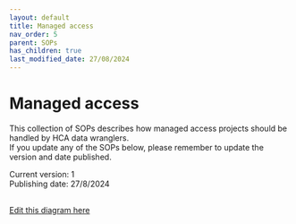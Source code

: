 ```yaml
---
layout: default
title: Managed access
nav_order: 5
parent: SOPs
has_children: true
last_modified_date: 27/08/2024
---
```

# Managed access

This collection of SOPs describes how managed access projects should be handled by HCA data wranglers.\
If you update any of the SOPs below, please remember to update the version and date published.

Current version: 1 \
Publishing date: 27/8/2024

<!-- draw.io diagram -->
<div class="mxgraph" style="max-width:100%;border:1px solid transparent;" data-mxgraph="{&quot;highlight&quot;:&quot;#0000ff&quot;,&quot;nav&quot;:true,&quot;resize&quot;:true,&quot;toolbar&quot;:&quot;zoom layers tags lightbox&quot;,&quot;edit&quot;:&quot;_blank&quot;,&quot;xml&quot;:&quot;&lt;mxfile host=\&quot;app.diagrams.net\&quot; agent=\&quot;Mozilla/5.0 (Macintosh; Intel Mac OS X 10.15; rv:129.0) Gecko/20100101 Firefox/129.0\&quot; version=\&quot;24.7.7\&quot;&gt;\n  &lt;diagram id=\&quot;JDNivFf4d52t-QeiXBCF\&quot; name=\&quot;Page-1\&quot;&gt;\n    &lt;mxGraphModel dx=\&quot;2739\&quot; dy=\&quot;1059\&quot; grid=\&quot;1\&quot; gridSize=\&quot;10\&quot; guides=\&quot;0\&quot; tooltips=\&quot;0\&quot; connect=\&quot;1\&quot; arrows=\&quot;0\&quot; fold=\&quot;1\&quot; page=\&quot;1\&quot; pageScale=\&quot;1\&quot; pageWidth=\&quot;827\&quot; pageHeight=\&quot;1169\&quot; math=\&quot;0\&quot; shadow=\&quot;0\&quot;&gt;\n      &lt;root&gt;\n        &lt;mxCell id=\&quot;0\&quot; /&gt;\n        &lt;mxCell id=\&quot;1\&quot; parent=\&quot;0\&quot; /&gt;\n        &lt;mxCell id=\&quot;V1f1eX4-HZ5UZb7yGBZi-18\&quot; value=\&quot;\&quot; style=\&quot;edgeStyle=orthogonalEdgeStyle;rounded=0;orthogonalLoop=1;jettySize=auto;html=1;strokeWidth=3;strokeColor=#4C0099;fontStyle=1;endArrow=diamond;endFill=1;entryX=0;entryY=0.5;entryDx=0;entryDy=0;fontSize=15;\&quot; parent=\&quot;1\&quot; edge=\&quot;1\&quot;&gt;\n          &lt;mxGeometry relative=\&quot;1\&quot; as=\&quot;geometry\&quot;&gt;\n            &lt;mxPoint x=\&quot;-425\&quot; y=\&quot;-935.8800000000001\&quot; as=\&quot;targetPoint\&quot; /&gt;\n          &lt;/mxGeometry&gt;\n        &lt;/mxCell&gt;\n        &lt;mxCell id=\&quot;KtzbT1Z9p0I1WKYjVCnQ-2\&quot; style=\&quot;edgeStyle=orthogonalEdgeStyle;rounded=0;orthogonalLoop=1;jettySize=auto;html=1;exitX=1;exitY=0.5;exitDx=0;exitDy=0;entryX=0;entryY=0.5;entryDx=0;entryDy=0;endArrow=diamond;endFill=1;strokeColor=#4C0099;strokeWidth=3;fontSize=15;\&quot; parent=\&quot;1\&quot; edge=\&quot;1\&quot;&gt;\n          &lt;mxGeometry relative=\&quot;1\&quot; as=\&quot;geometry\&quot;&gt;\n            &lt;mxPoint x=\&quot;-218\&quot; y=\&quot;-935.8800000000001\&quot; as=\&quot;targetPoint\&quot; /&gt;\n          &lt;/mxGeometry&gt;\n        &lt;/mxCell&gt;\n        &lt;mxCell id=\&quot;jxLBV34B_OVGGvyofZJV-17\&quot; style=\&quot;edgeStyle=orthogonalEdgeStyle;rounded=0;orthogonalLoop=1;jettySize=auto;html=1;exitX=0.75;exitY=1;exitDx=0;exitDy=0;entryX=0.75;entryY=0;entryDx=0;entryDy=0;endArrow=diamond;endFill=1;strokeColor=#0066CC;strokeWidth=3;fontSize=24;\&quot; parent=\&quot;1\&quot; edge=\&quot;1\&quot;&gt;\n          &lt;mxGeometry relative=\&quot;1\&quot; as=\&quot;geometry\&quot;&gt;\n            &lt;mxPoint x=\&quot;-380\&quot; y=\&quot;-204\&quot; as=\&quot;sourcePoint\&quot; /&gt;\n          &lt;/mxGeometry&gt;\n        &lt;/mxCell&gt;\n        &lt;mxCell id=\&quot;jy0U0Rid6a4JIJBK3Wjf-1\&quot; value=\&quot;\&quot; style=\&quot;rounded=1;whiteSpace=wrap;html=1;fillColor=#F8EBFF;strokeColor=#4C0099;arcSize=11;strokeWidth=6;fontStyle=1;direction=south;\&quot; parent=\&quot;1\&quot; vertex=\&quot;1\&quot;&gt;\n          &lt;mxGeometry x=\&quot;-226\&quot; y=\&quot;380\&quot; width=\&quot;219\&quot; height=\&quot;940.0000000000001\&quot; as=\&quot;geometry\&quot; /&gt;\n        &lt;/mxCell&gt;\n        &lt;mxCell id=\&quot;jy0U0Rid6a4JIJBK3Wjf-2\&quot; value=\&quot;\&quot; style=\&quot;group\&quot; parent=\&quot;1\&quot; connectable=\&quot;0\&quot; vertex=\&quot;1\&quot;&gt;\n          &lt;mxGeometry x=\&quot;-650\&quot; y=\&quot;310\&quot; width=\&quot;220\&quot; height=\&quot;1056\&quot; as=\&quot;geometry\&quot; /&gt;\n        &lt;/mxCell&gt;\n        &lt;mxCell id=\&quot;jy0U0Rid6a4JIJBK3Wjf-3\&quot; value=\&quot;\&quot; style=\&quot;rounded=1;whiteSpace=wrap;html=1;fillColor=#dae8fc;strokeColor=#6c8ebf;strokeWidth=6;fontStyle=1;direction=south;arcSize=9;\&quot; parent=\&quot;jy0U0Rid6a4JIJBK3Wjf-2\&quot; vertex=\&quot;1\&quot;&gt;\n          &lt;mxGeometry y=\&quot;30\&quot; width=\&quot;220\&quot; height=\&quot;1026\&quot; as=\&quot;geometry\&quot; /&gt;\n        &lt;/mxCell&gt;\n        &lt;mxCell id=\&quot;jy0U0Rid6a4JIJBK3Wjf-4\&quot; value=\&quot;&amp;lt;font color=&amp;quot;#004c99&amp;quot;&amp;gt;contributor&amp;lt;/font&amp;gt;\&quot; style=\&quot;text;html=1;strokeColor=#6c8ebf;fillColor=#FFFFFF;align=center;verticalAlign=middle;whiteSpace=wrap;rounded=1;fontStyle=1;fontSize=24;strokeWidth=6;spacingLeft=4;arcSize=32;\&quot; parent=\&quot;jy0U0Rid6a4JIJBK3Wjf-2\&quot; vertex=\&quot;1\&quot;&gt;\n          &lt;mxGeometry y=\&quot;30\&quot; width=\&quot;220\&quot; height=\&quot;40\&quot; as=\&quot;geometry\&quot; /&gt;\n        &lt;/mxCell&gt;\n        &lt;mxCell id=\&quot;jy0U0Rid6a4JIJBK3Wjf-5\&quot; style=\&quot;edgeStyle=orthogonalEdgeStyle;rounded=0;orthogonalLoop=1;jettySize=auto;html=1;exitX=0.5;exitY=1;exitDx=0;exitDy=0;entryX=0.5;entryY=0;entryDx=0;entryDy=0;strokeWidth=3;strokeColor=#0066CC;\&quot; parent=\&quot;jy0U0Rid6a4JIJBK3Wjf-2\&quot; source=\&quot;jy0U0Rid6a4JIJBK3Wjf-7\&quot; target=\&quot;jy0U0Rid6a4JIJBK3Wjf-9\&quot; edge=\&quot;1\&quot;&gt;\n          &lt;mxGeometry relative=\&quot;1\&quot; as=\&quot;geometry\&quot; /&gt;\n        &lt;/mxCell&gt;\n        &lt;mxCell id=\&quot;jy0U0Rid6a4JIJBK3Wjf-6\&quot; style=\&quot;rounded=0;orthogonalLoop=1;jettySize=auto;html=1;exitX=0.75;exitY=1;exitDx=0;exitDy=0;strokeWidth=3;strokeColor=#0066CC;entryX=0.724;entryY=1.026;entryDx=0;entryDy=0;entryPerimeter=0;\&quot; parent=\&quot;jy0U0Rid6a4JIJBK3Wjf-2\&quot; source=\&quot;jy0U0Rid6a4JIJBK3Wjf-7\&quot; target=\&quot;jy0U0Rid6a4JIJBK3Wjf-8\&quot; edge=\&quot;1\&quot;&gt;\n          &lt;mxGeometry relative=\&quot;1\&quot; as=\&quot;geometry\&quot; /&gt;\n        &lt;/mxCell&gt;\n        &lt;UserObject label=\&quot;&amp;lt;font color=&amp;quot;#004c99&amp;quot;&amp;gt;C2.&amp;lt;/font&amp;gt;&amp;amp;nbsp;fill out spreadsheet\&quot; link=\&quot;https://ebi-ait.github.io/hca-metadata-community/contributing/spreadsheet-guide.html\&quot; id=\&quot;jy0U0Rid6a4JIJBK3Wjf-7\&quot;&gt;\n          &lt;mxCell style=\&quot;rounded=1;whiteSpace=wrap;html=1;strokeColor=#004C99;fillColor=#ffffff;fontSize=14;strokeWidth=3;fontStyle=1\&quot; parent=\&quot;jy0U0Rid6a4JIJBK3Wjf-2\&quot; vertex=\&quot;1\&quot;&gt;\n            &lt;mxGeometry x=\&quot;50.00000000000023\&quot; y=\&quot;370\&quot; width=\&quot;120\&quot; height=\&quot;60\&quot; as=\&quot;geometry\&quot; /&gt;\n          &lt;/mxCell&gt;\n        &lt;/UserObject&gt;\n        &lt;UserObject label=\&quot;&amp;lt;div&amp;gt;&amp;lt;font color=&amp;quot;#004c99&amp;quot;&amp;gt;C3.&amp;lt;/font&amp;gt; notify&amp;amp;nbsp;&amp;lt;/div&amp;gt;&amp;lt;div&amp;gt;wrangler&amp;lt;/div&amp;gt;\&quot; link=\&quot;https://github.com/ebi-ait/hca-documentation/wiki/How-to-upload-data-to-an-upload-area-using-hca-util\&quot; id=\&quot;jy0U0Rid6a4JIJBK3Wjf-9\&quot;&gt;\n          &lt;mxCell style=\&quot;rounded=1;whiteSpace=wrap;html=1;strokeColor=#004C99;fillColor=#ffffff;fontSize=14;strokeWidth=3;fontStyle=1\&quot; parent=\&quot;jy0U0Rid6a4JIJBK3Wjf-2\&quot; vertex=\&quot;1\&quot;&gt;\n            &lt;mxGeometry x=\&quot;50\&quot; y=\&quot;460\&quot; width=\&quot;118\&quot; height=\&quot;50\&quot; as=\&quot;geometry\&quot; /&gt;\n          &lt;/mxCell&gt;\n        &lt;/UserObject&gt;\n        &lt;UserObject label=\&quot;&amp;lt;font color=&amp;quot;#004c99&amp;quot;&amp;gt;C4.&amp;lt;/font&amp;gt;&amp;amp;nbsp;upload raw data and metadata to upload area\&quot; link=\&quot;https://github.com/ebi-ait/hca-documentation/wiki/How-to-upload-data-to-an-upload-area-using-hca-util\&quot; id=\&quot;jy0U0Rid6a4JIJBK3Wjf-10\&quot;&gt;\n          &lt;mxCell style=\&quot;rounded=1;whiteSpace=wrap;html=1;strokeColor=#004C99;fillColor=#ffffff;fontSize=14;strokeWidth=3;fontStyle=1\&quot; parent=\&quot;jy0U0Rid6a4JIJBK3Wjf-2\&quot; vertex=\&quot;1\&quot;&gt;\n            &lt;mxGeometry x=\&quot;60\&quot; y=\&quot;640\&quot; width=\&quot;130\&quot; height=\&quot;70\&quot; as=\&quot;geometry\&quot; /&gt;\n          &lt;/mxCell&gt;\n        &lt;/UserObject&gt;\n        &lt;UserObject label=\&quot;&amp;lt;font face=&amp;quot;Courier New&amp;quot; style=&amp;quot;font-size: 15px;&amp;quot;&amp;gt;hca-util&amp;lt;/font&amp;gt;\&quot; link=\&quot;https://github.com/ebi-ait/hca-util\&quot; id=\&quot;jy0U0Rid6a4JIJBK3Wjf-8\&quot;&gt;\n          &lt;mxCell style=\&quot;shape=cube;whiteSpace=wrap;html=1;boundedLbl=1;backgroundOutline=1;darkOpacity=0.05;darkOpacity2=0.1;strokeWidth=2;fontStyle=1;size=6;fillColor=#fad7ac;strokeColor=#b46504;fontSize=15;\&quot; parent=\&quot;jy0U0Rid6a4JIJBK3Wjf-2\&quot; vertex=\&quot;1\&quot;&gt;\n            &lt;mxGeometry x=\&quot;75\&quot; y=\&quot;610\&quot; width=\&quot;90\&quot; height=\&quot;30\&quot; as=\&quot;geometry\&quot; /&gt;\n          &lt;/mxCell&gt;\n        &lt;/UserObject&gt;\n        &lt;mxCell id=\&quot;jy0U0Rid6a4JIJBK3Wjf-22\&quot; value=\&quot;&amp;lt;font color=&amp;quot;#004c99&amp;quot;&amp;gt;C5.&amp;lt;/font&amp;gt;&amp;amp;nbsp;approve\&quot; style=\&quot;rounded=1;whiteSpace=wrap;html=1;strokeColor=#004C99;fillColor=#ffffff;fontSize=14;strokeWidth=3;fontStyle=1\&quot; parent=\&quot;jy0U0Rid6a4JIJBK3Wjf-2\&quot; vertex=\&quot;1\&quot;&gt;\n          &lt;mxGeometry x=\&quot;52\&quot; y=\&quot;800\&quot; width=\&quot;120\&quot; height=\&quot;60\&quot; as=\&quot;geometry\&quot; /&gt;\n        &lt;/mxCell&gt;\n        &lt;mxCell id=\&quot;jy0U0Rid6a4JIJBK3Wjf-11\&quot; value=\&quot;\&quot; style=\&quot;group\&quot; parent=\&quot;1\&quot; connectable=\&quot;0\&quot; vertex=\&quot;1\&quot;&gt;\n          &lt;mxGeometry y=\&quot;380\&quot; width=\&quot;210\&quot; height=\&quot;250\&quot; as=\&quot;geometry\&quot; /&gt;\n        &lt;/mxCell&gt;\n        &lt;mxCell id=\&quot;jy0U0Rid6a4JIJBK3Wjf-12\&quot; value=\&quot;\&quot; style=\&quot;rounded=1;whiteSpace=wrap;html=1;fillColor=#FFE3F5;strokeColor=#CC0066;arcSize=7;strokeWidth=6;fontStyle=1;direction=south;\&quot; parent=\&quot;jy0U0Rid6a4JIJBK3Wjf-11\&quot; vertex=\&quot;1\&quot;&gt;\n          &lt;mxGeometry x=\&quot;-1\&quot; y=\&quot;2\&quot; width=\&quot;210\&quot; height=\&quot;248\&quot; as=\&quot;geometry\&quot; /&gt;\n        &lt;/mxCell&gt;\n        &lt;UserObject label=\&quot;HCA executive office\&quot; link=\&quot;https://ebi-ait.github.io/hca-ebi-wrangler-central/SOPs/dataset_wrangling_SOP.html\&quot; id=\&quot;jy0U0Rid6a4JIJBK3Wjf-13\&quot;&gt;\n          &lt;mxCell style=\&quot;text;html=1;strokeColor=#CC0066;fillColor=#ffffff;align=center;verticalAlign=middle;whiteSpace=wrap;rounded=1;fontStyle=1;fontSize=15;fontColor=#CC0066;perimeterSpacing=0;strokeWidth=6;spacingTop=10;spacingBottom=13;spacing=12;arcSize=29;\&quot; parent=\&quot;jy0U0Rid6a4JIJBK3Wjf-11\&quot; vertex=\&quot;1\&quot;&gt;\n            &lt;mxGeometry x=\&quot;-1\&quot; width=\&quot;210\&quot; height=\&quot;40\&quot; as=\&quot;geometry\&quot; /&gt;\n          &lt;/mxCell&gt;\n        &lt;/UserObject&gt;\n        &lt;mxCell id=\&quot;jy0U0Rid6a4JIJBK3Wjf-14\&quot; style=\&quot;edgeStyle=orthogonalEdgeStyle;rounded=0;orthogonalLoop=1;jettySize=auto;html=1;exitX=1;exitY=0.5;exitDx=0;exitDy=0;\&quot; parent=\&quot;jy0U0Rid6a4JIJBK3Wjf-11\&quot; source=\&quot;jy0U0Rid6a4JIJBK3Wjf-12\&quot; target=\&quot;jy0U0Rid6a4JIJBK3Wjf-12\&quot; edge=\&quot;1\&quot;&gt;\n          &lt;mxGeometry relative=\&quot;1\&quot; as=\&quot;geometry\&quot; /&gt;\n        &lt;/mxCell&gt;\n        &lt;mxCell id=\&quot;jy0U0Rid6a4JIJBK3Wjf-15\&quot; style=\&quot;rounded=0;orthogonalLoop=1;jettySize=auto;html=1;exitX=1;exitY=0.25;exitDx=0;exitDy=0;endArrow=diamond;endFill=1;strokeColor=#CC6600;strokeWidth=3;fontSize=24;entryX=0.009;entryY=0.429;entryDx=0;entryDy=0;entryPerimeter=0;\&quot; parent=\&quot;1\&quot; source=\&quot;jy0U0Rid6a4JIJBK3Wjf-57\&quot; target=\&quot;jy0U0Rid6a4JIJBK3Wjf-24\&quot; edge=\&quot;1\&quot;&gt;\n          &lt;mxGeometry relative=\&quot;1\&quot; as=\&quot;geometry\&quot;&gt;\n            &lt;mxPoint x=\&quot;200\&quot; y=\&quot;1235\&quot; as=\&quot;targetPoint\&quot; /&gt;\n          &lt;/mxGeometry&gt;\n        &lt;/mxCell&gt;\n        &lt;mxCell id=\&quot;jy0U0Rid6a4JIJBK3Wjf-16\&quot; value=\&quot;\&quot; style=\&quot;rounded=1;whiteSpace=wrap;html=1;fillColor=#F8EBFF;strokeColor=#0066CC;arcSize=11;strokeWidth=6;fontStyle=1;direction=south;\&quot; parent=\&quot;1\&quot; vertex=\&quot;1\&quot;&gt;\n          &lt;mxGeometry x=\&quot;-424\&quot; y=\&quot;380\&quot; width=\&quot;192\&quot; height=\&quot;986\&quot; as=\&quot;geometry\&quot; /&gt;\n        &lt;/mxCell&gt;\n        &lt;mxCell id=\&quot;jy0U0Rid6a4JIJBK3Wjf-17\&quot; style=\&quot;edgeStyle=orthogonalEdgeStyle;rounded=0;orthogonalLoop=1;jettySize=auto;html=1;exitX=0.5;exitY=1;exitDx=0;exitDy=0;entryX=0.305;entryY=0.037;entryDx=0;entryDy=0;strokeColor=#0066CC;strokeWidth=3;entryPerimeter=0;\&quot; parent=\&quot;1\&quot; source=\&quot;jy0U0Rid6a4JIJBK3Wjf-41\&quot; target=\&quot;jy0U0Rid6a4JIJBK3Wjf-8\&quot; edge=\&quot;1\&quot;&gt;\n          &lt;mxGeometry relative=\&quot;1\&quot; as=\&quot;geometry\&quot;&gt;\n            &lt;Array as=\&quot;points\&quot;&gt;\n              &lt;mxPoint x=\&quot;-318\&quot; y=\&quot;900\&quot; /&gt;\n              &lt;mxPoint x=\&quot;-548\&quot; y=\&quot;900\&quot; /&gt;\n            &lt;/Array&gt;\n          &lt;/mxGeometry&gt;\n        &lt;/mxCell&gt;\n        &lt;UserObject label=\&quot;&amp;lt;font color=&amp;quot;#0066cc&amp;quot;&amp;gt;A1.&amp;lt;/font&amp;gt; Create a project in ingest \&quot; link=\&quot;https://ebi-ait.github.io/hca-ebi-wrangler-central/SOPs/Managed_access/Data_Contributor_Agreement_SOP.html#create-a-project-in-hca-data-repository-ingest-service\&quot; id=\&quot;jy0U0Rid6a4JIJBK3Wjf-18\&quot;&gt;\n          &lt;mxCell style=\&quot;rounded=1;whiteSpace=wrap;html=1;strokeColor=#4C0099;fillColor=#ffffff;fontSize=14;strokeWidth=3;fontStyle=1\&quot; parent=\&quot;1\&quot; vertex=\&quot;1\&quot;&gt;\n            &lt;mxGeometry x=\&quot;-384\&quot; y=\&quot;440\&quot; width=\&quot;120\&quot; height=\&quot;60\&quot; as=\&quot;geometry\&quot; /&gt;\n          &lt;/mxCell&gt;\n        &lt;/UserObject&gt;\n        &lt;UserObject label=\&quot;\&quot; link=\&quot;https://ebi-ait.github.io/hca-ebi-wrangler-central/SOPs/contributor_communication_SOP.html\&quot; id=\&quot;jy0U0Rid6a4JIJBK3Wjf-19\&quot;&gt;\n          &lt;mxCell style=\&quot;edgeStyle=orthogonalEdgeStyle;rounded=0;orthogonalLoop=1;jettySize=auto;html=1;exitX=0;exitY=0.25;exitDx=0;exitDy=0;entryX=1;entryY=0.5;entryDx=0;entryDy=0;fontSize=15;strokeWidth=3;strokeColor=#0066CC;endArrow=diamond;endFill=1;fontStyle=1\&quot; parent=\&quot;1\&quot; source=\&quot;jy0U0Rid6a4JIJBK3Wjf-40\&quot; target=\&quot;jy0U0Rid6a4JIJBK3Wjf-7\&quot; edge=\&quot;1\&quot;&gt;\n            &lt;mxGeometry relative=\&quot;1\&quot; as=\&quot;geometry\&quot;&gt;\n              &lt;Array as=\&quot;points\&quot;&gt;\n                &lt;mxPoint x=\&quot;-410\&quot; y=\&quot;730\&quot; /&gt;\n                &lt;mxPoint x=\&quot;-410\&quot; y=\&quot;710\&quot; /&gt;\n              &lt;/Array&gt;\n            &lt;/mxGeometry&gt;\n          &lt;/mxCell&gt;\n        &lt;/UserObject&gt;\n        &lt;UserObject label=\&quot;\&quot; link=\&quot;https://ebi-ait.github.io/hca-ebi-wrangler-central/SOPs/contributor_communication_SOP.html#final-confirmation-before-submission-1\&quot; id=\&quot;jy0U0Rid6a4JIJBK3Wjf-20\&quot;&gt;\n          &lt;mxCell style=\&quot;edgeStyle=orthogonalEdgeStyle;rounded=0;orthogonalLoop=1;jettySize=auto;html=1;entryX=1;entryY=0.5;entryDx=0;entryDy=0;fontSize=16;strokeWidth=3;strokeColor=#0066CC;endArrow=diamond;endFill=1;fontStyle=1;exitX=0;exitY=0.5;exitDx=0;exitDy=0;\&quot; parent=\&quot;1\&quot; source=\&quot;jy0U0Rid6a4JIJBK3Wjf-21\&quot; target=\&quot;jy0U0Rid6a4JIJBK3Wjf-22\&quot; edge=\&quot;1\&quot;&gt;\n            &lt;mxGeometry relative=\&quot;1\&quot; as=\&quot;geometry\&quot;&gt;\n              &lt;mxPoint x=\&quot;2565.5\&quot; y=\&quot;1541.4285714285716\&quot; as=\&quot;sourcePoint\&quot; /&gt;\n            &lt;/mxGeometry&gt;\n          &lt;/mxCell&gt;\n        &lt;/UserObject&gt;\n        &lt;UserObject label=\&quot;&amp;lt;div&amp;gt;&amp;lt;font color=&amp;quot;#0066cc&amp;quot;&amp;gt;A8.&amp;lt;/font&amp;gt; Confirm Project data release &amp;lt;/div&amp;gt;\&quot; link=\&quot;https://ebi-ait.github.io/hca-ebi-wrangler-central/SOPs/Managed_access/Review_and_export_SOP.html#confirm-project-data-release\&quot; id=\&quot;jy0U0Rid6a4JIJBK3Wjf-21\&quot;&gt;\n          &lt;mxCell style=\&quot;rounded=1;whiteSpace=wrap;html=1;strokeColor=#4C0099;fillColor=#ffffff;fontSize=14;strokeWidth=3;fontStyle=1\&quot; parent=\&quot;1\&quot; vertex=\&quot;1\&quot;&gt;\n            &lt;mxGeometry x=\&quot;-384\&quot; y=\&quot;1110\&quot; width=\&quot;120\&quot; height=\&quot;69\&quot; as=\&quot;geometry\&quot; /&gt;\n          &lt;/mxCell&gt;\n        &lt;/UserObject&gt;\n        &lt;mxCell id=\&quot;jy0U0Rid6a4JIJBK3Wjf-23\&quot; style=\&quot;edgeStyle=orthogonalEdgeStyle;rounded=0;orthogonalLoop=1;jettySize=auto;html=1;exitX=0.5;exitY=1;exitDx=0;exitDy=0;entryX=0.75;entryY=0;entryDx=0;entryDy=0;endArrow=diamond;endFill=1;strokeColor=#0066CC;strokeWidth=3;fontSize=24;\&quot; parent=\&quot;1\&quot; source=\&quot;jy0U0Rid6a4JIJBK3Wjf-22\&quot; target=\&quot;jy0U0Rid6a4JIJBK3Wjf-57\&quot; edge=\&quot;1\&quot;&gt;\n          &lt;mxGeometry relative=\&quot;1\&quot; as=\&quot;geometry\&quot;&gt;\n            &lt;Array as=\&quot;points\&quot;&gt;\n              &lt;mxPoint x=\&quot;-538\&quot; y=\&quot;1190\&quot; /&gt;\n              &lt;mxPoint x=\&quot;-73\&quot; y=\&quot;1190\&quot; /&gt;\n            &lt;/Array&gt;\n          &lt;/mxGeometry&gt;\n        &lt;/mxCell&gt;\n        &lt;UserObject label=\&quot;&amp;lt;font color=&amp;quot;#ffffff&amp;quot; size=&amp;quot;1&amp;quot;&amp;gt;&amp;lt;b style=&amp;quot;font-size: 25px&amp;quot;&amp;gt;DCP 2.0&amp;lt;/b&amp;gt;&amp;lt;/font&amp;gt;\&quot; link=\&quot;https://ebi-ait.github.io/hca-ebi-wrangler-central/SOPs/dataset_wrangling_SOP.html#exporting-the-submission-to-dcp\&quot; id=\&quot;jy0U0Rid6a4JIJBK3Wjf-24\&quot;&gt;\n          &lt;mxCell style=\&quot;rounded=1;whiteSpace=wrap;html=1;strokeColor=#4D4D4D;strokeWidth=3;fillColor=#000000;fontSize=14;fontColor=#006666;\&quot; parent=\&quot;1\&quot; vertex=\&quot;1\&quot;&gt;\n            &lt;mxGeometry x=\&quot;140\&quot; y=\&quot;1200\&quot; width=\&quot;150\&quot; height=\&quot;69\&quot; as=\&quot;geometry\&quot; /&gt;\n          &lt;/mxCell&gt;\n        &lt;/UserObject&gt;\n        &lt;UserObject label=\&quot;active\&quot; link=\&quot;https://ebi-ait.github.io/hca-ebi-wrangler-central/SOPs/dataset_wrangling_SOP.html\&quot; id=\&quot;jy0U0Rid6a4JIJBK3Wjf-25\&quot;&gt;\n          &lt;mxCell style=\&quot;text;html=1;strokeColor=#0066CC;fillColor=#ffffff;align=center;verticalAlign=middle;whiteSpace=wrap;rounded=1;fontStyle=1;fontSize=24;fontColor=#0066CC;strokeWidth=6;spacingLeft=4;arcSize=32;\&quot; parent=\&quot;1\&quot; vertex=\&quot;1\&quot;&gt;\n            &lt;mxGeometry x=\&quot;-424\&quot; y=\&quot;380\&quot; width=\&quot;192\&quot; height=\&quot;40\&quot; as=\&quot;geometry\&quot; /&gt;\n          &lt;/mxCell&gt;\n        &lt;/UserObject&gt;\n        &lt;mxCell id=\&quot;jy0U0Rid6a4JIJBK3Wjf-26\&quot; style=\&quot;rounded=0;orthogonalLoop=1;jettySize=auto;html=1;strokeColor=#0066CC;fontSize=12;strokeWidth=3;endArrow=diamond;endFill=1;exitX=0.5;exitY=1;exitDx=0;exitDy=0;entryX=0.534;entryY=-0.007;entryDx=0;entryDy=0;targetPerimeterSpacing=-4;entryPerimeter=0;jumpSize=0;\&quot; parent=\&quot;1\&quot; source=\&quot;jy0U0Rid6a4JIJBK3Wjf-70\&quot; target=\&quot;jy0U0Rid6a4JIJBK3Wjf-21\&quot; edge=\&quot;1\&quot;&gt;\n          &lt;mxGeometry relative=\&quot;1\&quot; as=\&quot;geometry\&quot;&gt;\n            &lt;mxPoint x=\&quot;-320\&quot; y=\&quot;1020\&quot; as=\&quot;sourcePoint\&quot; /&gt;\n            &lt;mxPoint x=\&quot;-320\&quot; y=\&quot;1100\&quot; as=\&quot;targetPoint\&quot; /&gt;\n          &lt;/mxGeometry&gt;\n        &lt;/mxCell&gt;\n        &lt;mxCell id=\&quot;jy0U0Rid6a4JIJBK3Wjf-27\&quot; value=\&quot;\&quot; style=\&quot;group\&quot; parent=\&quot;1\&quot; connectable=\&quot;0\&quot; vertex=\&quot;1\&quot;&gt;\n          &lt;mxGeometry x=\&quot;300\&quot; y=\&quot;430\&quot; width=\&quot;410\&quot; height=\&quot;190\&quot; as=\&quot;geometry\&quot; /&gt;\n        &lt;/mxCell&gt;\n        &lt;mxCell id=\&quot;jy0U0Rid6a4JIJBK3Wjf-28\&quot; value=\&quot;&amp;lt;div&amp;gt;&amp;lt;br&amp;gt;&amp;lt;/div&amp;gt;&amp;lt;div&amp;gt;&amp;lt;br&amp;gt;&amp;lt;/div&amp;gt;\&quot; style=\&quot;rounded=1;whiteSpace=wrap;html=1;strokeColor=#9673a6;align=center;fillColor=#F8EBFF;arcSize=10;strokeWidth=6;fontStyle=1;fontSize=15;\&quot; parent=\&quot;jy0U0Rid6a4JIJBK3Wjf-27\&quot; vertex=\&quot;1\&quot;&gt;\n          &lt;mxGeometry y=\&quot;3.114754098360656\&quot; width=\&quot;409.99999999999994\&quot; height=\&quot;186.88524590163934\&quot; as=\&quot;geometry\&quot; /&gt;\n        &lt;/mxCell&gt;\n        &lt;mxCell id=\&quot;jy0U0Rid6a4JIJBK3Wjf-29\&quot; value=\&quot;&amp;lt;font color=&amp;quot;#9673a6&amp;quot; style=&amp;quot;font-size: 24px;&amp;quot;&amp;gt;Data Contributor Agreement&amp;amp;nbsp; explained&amp;lt;/font&amp;gt;\&quot; style=\&quot;text;html=1;strokeColor=#9673a6;fillColor=#FFFFFF;align=center;verticalAlign=middle;whiteSpace=wrap;rounded=1;fontStyle=1;fontSize=15;perimeterSpacing=0;strokeWidth=6;spacingTop=10;spacingBottom=13;spacing=12;arcSize=29;\&quot; parent=\&quot;jy0U0Rid6a4JIJBK3Wjf-27\&quot; vertex=\&quot;1\&quot;&gt;\n          &lt;mxGeometry width=\&quot;410\&quot; height=\&quot;80\&quot; as=\&quot;geometry\&quot; /&gt;\n        &lt;/mxCell&gt;\n        &lt;UserObject label=\&quot;Brief explanation of DCA\&quot; link=\&quot;https://ebi-ait.github.io/hca-ebi-wrangler-central/SOPs/Managed_access/Data_Contributor_Agreement_explained.html\&quot; id=\&quot;jy0U0Rid6a4JIJBK3Wjf-30\&quot;&gt;\n          &lt;mxCell style=\&quot;rounded=1;whiteSpace=wrap;html=1;strokeColor=#4C0099;fillColor=#ffffff;fontSize=15;strokeWidth=3;fontStyle=1\&quot; parent=\&quot;jy0U0Rid6a4JIJBK3Wjf-27\&quot; vertex=\&quot;1\&quot;&gt;\n            &lt;mxGeometry x=\&quot;30\&quot; y=\&quot;100\&quot; width=\&quot;136.73\&quot; height=\&quot;70\&quot; as=\&quot;geometry\&quot; /&gt;\n          &lt;/mxCell&gt;\n        &lt;/UserObject&gt;\n        &lt;UserObject label=\&quot;DCA July 2024\&quot; link=\&quot;https://docs.google.com/document/d/1DkYDYHA-sATozkZqJNm87HwwKqo9EC4K/edit\&quot; id=\&quot;jy0U0Rid6a4JIJBK3Wjf-31\&quot;&gt;\n          &lt;mxCell style=\&quot;rounded=1;whiteSpace=wrap;html=1;strokeColor=#4C0099;fillColor=#ffffff;fontSize=15;strokeWidth=3;fontStyle=1\&quot; parent=\&quot;jy0U0Rid6a4JIJBK3Wjf-27\&quot; vertex=\&quot;1\&quot;&gt;\n            &lt;mxGeometry x=\&quot;200.0016216216216\&quot; y=\&quot;110\&quot; width=\&quot;166.21621621621622\&quot; height=\&quot;50\&quot; as=\&quot;geometry\&quot; /&gt;\n          &lt;/mxCell&gt;\n        &lt;/UserObject&gt;\n        &lt;mxCell id=\&quot;jy0U0Rid6a4JIJBK3Wjf-32\&quot; style=\&quot;rounded=0;orthogonalLoop=1;jettySize=auto;html=1;exitX=0;exitY=0.571;exitDx=0;exitDy=0;strokeColor=#0066CC;strokeWidth=3;entryX=0;entryY=0.5;entryDx=0;entryDy=0;exitPerimeter=0;\&quot; parent=\&quot;1\&quot; source=\&quot;jy0U0Rid6a4JIJBK3Wjf-42\&quot; target=\&quot;jy0U0Rid6a4JIJBK3Wjf-18\&quot; edge=\&quot;1\&quot;&gt;\n          &lt;mxGeometry relative=\&quot;1\&quot; as=\&quot;geometry\&quot;&gt;\n            &lt;mxPoint x=\&quot;378\&quot; y=\&quot;475\&quot; as=\&quot;sourcePoint\&quot; /&gt;\n            &lt;mxPoint x=\&quot;286\&quot; y=\&quot;480\&quot; as=\&quot;targetPoint\&quot; /&gt;\n          &lt;/mxGeometry&gt;\n        &lt;/mxCell&gt;\n        &lt;mxCell id=\&quot;jy0U0Rid6a4JIJBK3Wjf-33\&quot; value=\&quot;\&quot; style=\&quot;edgeStyle=orthogonalEdgeStyle;rounded=0;orthogonalLoop=1;jettySize=auto;html=1;exitX=0.5;exitY=1;exitDx=0;exitDy=0;entryX=0;entryY=0.25;entryDx=0;entryDy=0;endArrow=diamond;endFill=1;strokeColor=#0066CC;strokeWidth=3;fontColor=#0066CC;\&quot; parent=\&quot;1\&quot; source=\&quot;jy0U0Rid6a4JIJBK3Wjf-10\&quot; target=\&quot;jy0U0Rid6a4JIJBK3Wjf-36\&quot; edge=\&quot;1\&quot;&gt;\n          &lt;mxGeometry relative=\&quot;1\&quot; as=\&quot;geometry\&quot;&gt;\n            &lt;mxPoint x=\&quot;393\&quot; y=\&quot;840\&quot; as=\&quot;sourcePoint\&quot; /&gt;\n            &lt;mxPoint x=\&quot;-10\&quot; y=\&quot;860\&quot; as=\&quot;targetPoint\&quot; /&gt;\n            &lt;Array as=\&quot;points\&quot;&gt;\n              &lt;mxPoint x=\&quot;-525\&quot; y=\&quot;1050\&quot; /&gt;\n              &lt;mxPoint x=\&quot;-410\&quot; y=\&quot;1050\&quot; /&gt;\n              &lt;mxPoint x=\&quot;-410\&quot; y=\&quot;933\&quot; /&gt;\n            &lt;/Array&gt;\n          &lt;/mxGeometry&gt;\n        &lt;/mxCell&gt;\n        &lt;mxCell id=\&quot;jy0U0Rid6a4JIJBK3Wjf-34\&quot; style=\&quot;edgeStyle=orthogonalEdgeStyle;rounded=0;orthogonalLoop=1;jettySize=auto;html=1;exitX=1;exitY=0.5;exitDx=0;exitDy=0;entryX=0;entryY=0.75;entryDx=0;entryDy=0;strokeWidth=3;strokeColor=#0066CC;\&quot; parent=\&quot;1\&quot; source=\&quot;jy0U0Rid6a4JIJBK3Wjf-70\&quot; target=\&quot;jy0U0Rid6a4JIJBK3Wjf-73\&quot; edge=\&quot;1\&quot;&gt;\n          &lt;mxGeometry relative=\&quot;1\&quot; as=\&quot;geometry\&quot;&gt;\n            &lt;Array as=\&quot;points\&quot;&gt;\n              &lt;mxPoint x=\&quot;-260\&quot; y=\&quot;990\&quot; /&gt;\n              &lt;mxPoint x=\&quot;-190\&quot; y=\&quot;990\&quot; /&gt;\n              &lt;mxPoint x=\&quot;-190\&quot; y=\&quot;940\&quot; /&gt;\n              &lt;mxPoint x=\&quot;-164\&quot; y=\&quot;940\&quot; /&gt;\n            &lt;/Array&gt;\n          &lt;/mxGeometry&gt;\n        &lt;/mxCell&gt;\n        &lt;mxCell id=\&quot;jy0U0Rid6a4JIJBK3Wjf-35\&quot; style=\&quot;edgeStyle=orthogonalEdgeStyle;rounded=0;orthogonalLoop=1;jettySize=auto;html=1;exitX=0.5;exitY=1;exitDx=0;exitDy=0;entryX=0.5;entryY=0;entryDx=0;entryDy=0;endArrow=diamond;endFill=1;strokeWidth=3;strokeColor=#0066CC;\&quot; parent=\&quot;1\&quot; source=\&quot;jy0U0Rid6a4JIJBK3Wjf-36\&quot; target=\&quot;jy0U0Rid6a4JIJBK3Wjf-70\&quot; edge=\&quot;1\&quot;&gt;\n          &lt;mxGeometry relative=\&quot;1\&quot; as=\&quot;geometry\&quot; /&gt;\n        &lt;/mxCell&gt;\n        &lt;UserObject label=\&quot;&amp;lt;font color=&amp;quot;#0066cc&amp;quot;&amp;gt;A6.&amp;lt;/font&amp;gt; Verify upload\&quot; link=\&quot;https://ebi-ait.github.io/hca-ebi-wrangler-central/SOPs/Managed_access/Data_Transfer_SOP.html#verify-upload\&quot; id=\&quot;jy0U0Rid6a4JIJBK3Wjf-36\&quot;&gt;\n          &lt;mxCell style=\&quot;rounded=1;whiteSpace=wrap;html=1;strokeColor=#4C0099;fillColor=#ffffff;fontSize=14;strokeWidth=3;fontStyle=1\&quot; parent=\&quot;1\&quot; vertex=\&quot;1\&quot;&gt;\n            &lt;mxGeometry x=\&quot;-380\&quot; y=\&quot;920\&quot; width=\&quot;120\&quot; height=\&quot;50.5\&quot; as=\&quot;geometry\&quot; /&gt;\n          &lt;/mxCell&gt;\n        &lt;/UserObject&gt;\n        &lt;mxCell id=\&quot;jy0U0Rid6a4JIJBK3Wjf-37\&quot; style=\&quot;rounded=0;orthogonalLoop=1;jettySize=auto;html=1;exitX=0.5;exitY=0;exitDx=0;exitDy=0;strokeWidth=3;strokeColor=#0066CC;\&quot; parent=\&quot;1\&quot; source=\&quot;jy0U0Rid6a4JIJBK3Wjf-38\&quot; edge=\&quot;1\&quot;&gt;\n          &lt;mxGeometry relative=\&quot;1\&quot; as=\&quot;geometry\&quot;&gt;\n            &lt;mxPoint x=\&quot;-320\&quot; y=\&quot;500\&quot; as=\&quot;targetPoint\&quot; /&gt;\n          &lt;/mxGeometry&gt;\n        &lt;/mxCell&gt;\n        &lt;UserObject label=\&quot;&amp;lt;font style=&amp;quot;font-size: 14px;&amp;quot; color=&amp;quot;#0066cc&amp;quot;&amp;gt;A2.&amp;lt;/font&amp;gt;&amp;lt;font style=&amp;quot;font-size: 14px;&amp;quot;&amp;gt; Update project metadata&amp;lt;/font&amp;gt;\&quot; link=\&quot;https://ebi-ait.github.io/hca-ebi-wrangler-central/SOPs/Managed_access/Data_Contributor_Agreement_SOP.html#create-a-project-in-hca-data-repository-ingest-service\&quot; id=\&quot;jy0U0Rid6a4JIJBK3Wjf-38\&quot;&gt;\n          &lt;mxCell style=\&quot;rounded=1;whiteSpace=wrap;html=1;strokeColor=#4C0099;fillColor=#ffffff;fontSize=14;strokeWidth=3;fontStyle=1\&quot; parent=\&quot;1\&quot; vertex=\&quot;1\&quot;&gt;\n            &lt;mxGeometry x=\&quot;-380\&quot; y=\&quot;530\&quot; width=\&quot;120\&quot; height=\&quot;60\&quot; as=\&quot;geometry\&quot; /&gt;\n          &lt;/mxCell&gt;\n        &lt;/UserObject&gt;\n        &lt;UserObject label=\&quot;&amp;lt;font style=&amp;quot;font-size: 14px;&amp;quot; color=&amp;quot;#0066cc&amp;quot;&amp;gt;A3.&amp;lt;/font&amp;gt;&amp;lt;font style=&amp;quot;font-size: 14px;&amp;quot;&amp;gt; &amp;lt;/font&amp;gt;Register the project in DUOS system \&quot; link=\&quot;https://ebi-ait.github.io/hca-ebi-wrangler-central/SOPs/Managed_access/Pre-submission_SOP.html#register-the-project-in-duos-system\&quot; id=\&quot;jy0U0Rid6a4JIJBK3Wjf-39\&quot;&gt;\n          &lt;mxCell style=\&quot;rounded=1;whiteSpace=wrap;html=1;strokeColor=#4C0099;fillColor=#ffffff;fontSize=14;strokeWidth=3;fontStyle=1\&quot; parent=\&quot;1\&quot; vertex=\&quot;1\&quot;&gt;\n            &lt;mxGeometry x=\&quot;-380\&quot; y=\&quot;620\&quot; width=\&quot;120\&quot; height=\&quot;70\&quot; as=\&quot;geometry\&quot; /&gt;\n          &lt;/mxCell&gt;\n        &lt;/UserObject&gt;\n        &lt;UserObject label=\&quot;&amp;lt;div&amp;gt;&amp;lt;font style=&amp;quot;font-size: 14px;&amp;quot; color=&amp;quot;#0066cc&amp;quot;&amp;gt;A4.&amp;lt;/font&amp;gt;&amp;lt;font style=&amp;quot;font-size: 14px;&amp;quot;&amp;gt; &amp;lt;/font&amp;gt;Send instructions and spreadsheet&amp;lt;/div&amp;gt;&amp;lt;div&amp;gt;to contributor &amp;lt;/div&amp;gt;\&quot; link=\&quot;https://ebi-ait.github.io/hca-ebi-wrangler-central/SOPs/Managed_access/Pre-submission_SOP.html#send-instructions-to-contributor\&quot; id=\&quot;jy0U0Rid6a4JIJBK3Wjf-40\&quot;&gt;\n          &lt;mxCell style=\&quot;rounded=1;whiteSpace=wrap;html=1;strokeColor=#4C0099;fillColor=#ffffff;fontSize=14;strokeWidth=3;fontStyle=1\&quot; parent=\&quot;1\&quot; vertex=\&quot;1\&quot;&gt;\n            &lt;mxGeometry x=\&quot;-380\&quot; y=\&quot;710\&quot; width=\&quot;120\&quot; height=\&quot;80\&quot; as=\&quot;geometry\&quot; /&gt;\n          &lt;/mxCell&gt;\n        &lt;/UserObject&gt;\n        &lt;UserObject label=\&quot;&amp;lt;font color=&amp;quot;#0066cc&amp;quot;&amp;gt;A5.&amp;lt;/font&amp;gt; Send upload area\&quot; link=\&quot;https://ebi-ait.github.io/hca-ebi-wrangler-central/SOPs/Managed_access/Data_Transfer_SOP.html#managed-access-project---data-transfer-sop\&quot; id=\&quot;jy0U0Rid6a4JIJBK3Wjf-41\&quot;&gt;\n          &lt;mxCell style=\&quot;rounded=1;whiteSpace=wrap;html=1;strokeColor=#4C0099;fillColor=#ffffff;fontSize=14;strokeWidth=3;fontStyle=1\&quot; parent=\&quot;1\&quot; vertex=\&quot;1\&quot;&gt;\n            &lt;mxGeometry x=\&quot;-380\&quot; y=\&quot;830\&quot; width=\&quot;124\&quot; height=\&quot;50\&quot; as=\&quot;geometry\&quot; /&gt;\n          &lt;/mxCell&gt;\n        &lt;/UserObject&gt;\n        &lt;mxCell id=\&quot;jy0U0Rid6a4JIJBK3Wjf-42\&quot; value=\&quot;&amp;lt;font color=&amp;quot;#004c99&amp;quot;&amp;gt;C1.&amp;lt;/font&amp;gt; Interest in contributing data \&quot; style=\&quot;rounded=1;whiteSpace=wrap;html=1;strokeColor=#004C99;fillColor=#ffffff;fontSize=14;strokeWidth=3;fontStyle=1\&quot; parent=\&quot;1\&quot; vertex=\&quot;1\&quot;&gt;\n          &lt;mxGeometry x=\&quot;-600\&quot; y=\&quot;430\&quot; width=\&quot;132\&quot; height=\&quot;70\&quot; as=\&quot;geometry\&quot; /&gt;\n        &lt;/mxCell&gt;\n        &lt;mxCell id=\&quot;jy0U0Rid6a4JIJBK3Wjf-43\&quot; style=\&quot;edgeStyle=orthogonalEdgeStyle;rounded=0;orthogonalLoop=1;jettySize=auto;html=1;exitX=0.5;exitY=1;exitDx=0;exitDy=0;strokeWidth=3;strokeColor=#0066CC;\&quot; parent=\&quot;1\&quot; source=\&quot;jy0U0Rid6a4JIJBK3Wjf-44\&quot; edge=\&quot;1\&quot;&gt;\n          &lt;mxGeometry relative=\&quot;1\&quot; as=\&quot;geometry\&quot;&gt;\n            &lt;Array as=\&quot;points\&quot;&gt;\n              &lt;mxPoint x=\&quot;-79\&quot; y=\&quot;604\&quot; /&gt;\n              &lt;mxPoint x=\&quot;-80\&quot; y=\&quot;655\&quot; /&gt;\n            &lt;/Array&gt;\n            &lt;mxPoint x=\&quot;-260\&quot; y=\&quot;655\&quot; as=\&quot;targetPoint\&quot; /&gt;\n          &lt;/mxGeometry&gt;\n        &lt;/mxCell&gt;\n        &lt;UserObject label=\&quot;&amp;lt;font color=&amp;quot;#004c99&amp;quot;&amp;gt;S1.&amp;lt;/font&amp;gt; Sign DCA \&quot; link=\&quot;https://ebi-ait.github.io/hca-ebi-wrangler-central/SOPs/Managed_access/Data_Contributor_Agreement_SOP.html#fill-in-the-dca-agreement\&quot; id=\&quot;jy0U0Rid6a4JIJBK3Wjf-44\&quot;&gt;\n          &lt;mxCell style=\&quot;rounded=1;whiteSpace=wrap;html=1;strokeColor=#4C0099;fillColor=#ffffff;fontSize=14;strokeWidth=3;fontStyle=1\&quot; parent=\&quot;1\&quot; vertex=\&quot;1\&quot;&gt;\n            &lt;mxGeometry x=\&quot;-174\&quot; y=\&quot;551.8021978021978\&quot; width=\&quot;130\&quot; height=\&quot;55.78021978021979\&quot; as=\&quot;geometry\&quot; /&gt;\n          &lt;/mxCell&gt;\n        &lt;/UserObject&gt;\n        &lt;UserObject label=\&quot;&amp;lt;font color=&amp;quot;#4c0099&amp;quot;&amp;gt;S2. &amp;lt;/font&amp;gt;create upload area\&quot; link=\&quot;https://ebi-ait.github.io/hca-ebi-wrangler-central/SOPs/Managed_access/Pre-submission_SOP.html#prepare-a-secure-storage-area\&quot; id=\&quot;jy0U0Rid6a4JIJBK3Wjf-45\&quot;&gt;\n          &lt;mxCell style=\&quot;rounded=1;whiteSpace=wrap;html=1;strokeColor=#4C0099;fillColor=#ffffff;fontSize=15;strokeWidth=3;fontStyle=1\&quot; parent=\&quot;1\&quot; vertex=\&quot;1\&quot;&gt;\n            &lt;mxGeometry x=\&quot;-176.5\&quot; y=\&quot;731.5384615384615\&quot; width=\&quot;120\&quot; height=\&quot;46.48351648351649\&quot; as=\&quot;geometry\&quot; /&gt;\n          &lt;/mxCell&gt;\n        &lt;/UserObject&gt;\n        &lt;UserObject label=\&quot;&amp;lt;font face=&amp;quot;Courier New&amp;quot; style=&amp;quot;font-size: 15px;&amp;quot;&amp;gt;hca-util&amp;lt;/font&amp;gt;\&quot; link=\&quot;https://github.com/ebi-ait/hca-util\&quot; id=\&quot;jy0U0Rid6a4JIJBK3Wjf-46\&quot;&gt;\n          &lt;mxCell style=\&quot;shape=cube;whiteSpace=wrap;html=1;boundedLbl=1;backgroundOutline=1;darkOpacity=0.05;darkOpacity2=0.1;strokeWidth=2;fontStyle=1;size=6;fillColor=#fad7ac;strokeColor=#b46504;fontSize=15;\&quot; parent=\&quot;1\&quot; vertex=\&quot;1\&quot;&gt;\n            &lt;mxGeometry x=\&quot;-163\&quot; y=\&quot;669.5604395604396\&quot; width=\&quot;110\&quot; height=\&quot;27.890109890109894\&quot; as=\&quot;geometry\&quot; /&gt;\n          &lt;/mxCell&gt;\n        &lt;/UserObject&gt;\n        &lt;mxCell id=\&quot;jy0U0Rid6a4JIJBK3Wjf-47\&quot; style=\&quot;edgeStyle=orthogonalEdgeStyle;rounded=0;orthogonalLoop=1;jettySize=auto;html=1;exitX=0.256;exitY=1;exitDx=0;exitDy=0;endArrow=diamond;endFill=1;strokeColor=#CC0066;strokeWidth=3;fontSize=15;entryX=0.25;entryY=0;entryDx=0;entryDy=0;exitPerimeter=0;\&quot; parent=\&quot;1\&quot; source=\&quot;jy0U0Rid6a4JIJBK3Wjf-46\&quot; target=\&quot;jy0U0Rid6a4JIJBK3Wjf-45\&quot; edge=\&quot;1\&quot;&gt;\n          &lt;mxGeometry relative=\&quot;1\&quot; as=\&quot;geometry\&quot;&gt;\n            &lt;mxPoint x=\&quot;-184\&quot; y=\&quot;603.4505494505495\&quot; as=\&quot;sourcePoint\&quot; /&gt;\n            &lt;mxPoint x=\&quot;-294\&quot; y=\&quot;710.8791208791209\&quot; as=\&quot;targetPoint\&quot; /&gt;\n          &lt;/mxGeometry&gt;\n        &lt;/mxCell&gt;\n        &lt;mxCell id=\&quot;jy0U0Rid6a4JIJBK3Wjf-48\&quot; style=\&quot;edgeStyle=orthogonalEdgeStyle;rounded=0;orthogonalLoop=1;jettySize=auto;html=1;exitX=0;exitY=0.5;exitDx=0;exitDy=0;entryX=0.75;entryY=0;entryDx=0;entryDy=0;strokeWidth=3;strokeColor=#0066CC;endArrow=diamond;endFill=1;\&quot; parent=\&quot;1\&quot; source=\&quot;jy0U0Rid6a4JIJBK3Wjf-46\&quot; target=\&quot;jy0U0Rid6a4JIJBK3Wjf-45\&quot; edge=\&quot;1\&quot;&gt;\n          &lt;mxGeometry relative=\&quot;1\&quot; as=\&quot;geometry\&quot; /&gt;\n        &lt;/mxCell&gt;\n        &lt;UserObject label=\&quot;DocuSign\&quot; link=\&quot;https://www.docusign.com/en-gb#drd\&quot; id=\&quot;jy0U0Rid6a4JIJBK3Wjf-49\&quot;&gt;\n          &lt;mxCell style=\&quot;shape=cube;whiteSpace=wrap;html=1;boundedLbl=1;backgroundOutline=1;darkOpacity=0.05;darkOpacity2=0.1;strokeWidth=2;size=8;fillColor=#F8CECC;strokeColor=#56517e;fontFamily=Courier New;fontStyle=1;fontSize=11;\&quot; parent=\&quot;1\&quot; vertex=\&quot;1\&quot;&gt;\n            &lt;mxGeometry x=\&quot;-154\&quot; y=\&quot;524.945054945055\&quot; width=\&quot;90\&quot; height=\&quot;30.989010989010993\&quot; as=\&quot;geometry\&quot; /&gt;\n          &lt;/mxCell&gt;\n        &lt;/UserObject&gt;\n        &lt;mxCell id=\&quot;jy0U0Rid6a4JIJBK3Wjf-50\&quot; style=\&quot;edgeStyle=orthogonalEdgeStyle;rounded=0;orthogonalLoop=1;jettySize=auto;html=1;exitX=0.25;exitY=1;exitDx=0;exitDy=0;entryX=0.75;entryY=0;entryDx=0;entryDy=0;fontSize=24;strokeColor=#0066CC;strokeWidth=3;endArrow=diamond;endFill=1;\&quot; parent=\&quot;1\&quot; source=\&quot;jy0U0Rid6a4JIJBK3Wjf-45\&quot; target=\&quot;jy0U0Rid6a4JIJBK3Wjf-41\&quot; edge=\&quot;1\&quot;&gt;\n          &lt;mxGeometry relative=\&quot;1\&quot; as=\&quot;geometry\&quot;&gt;\n            &lt;Array as=\&quot;points\&quot;&gt;\n              &lt;mxPoint x=\&quot;-117\&quot; y=\&quot;810\&quot; /&gt;\n              &lt;mxPoint x=\&quot;-280\&quot; y=\&quot;810\&quot; /&gt;\n              &lt;mxPoint x=\&quot;-280\&quot; y=\&quot;830\&quot; /&gt;\n            &lt;/Array&gt;\n          &lt;/mxGeometry&gt;\n        &lt;/mxCell&gt;\n        &lt;mxCell id=\&quot;jy0U0Rid6a4JIJBK3Wjf-51\&quot; style=\&quot;rounded=0;orthogonalLoop=1;jettySize=auto;html=1;endArrow=none;endFill=0;strokeWidth=3;strokeColor=#0066CC;exitX=0;exitY=0.5;exitDx=0;exitDy=0;entryX=1;entryY=0.75;entryDx=0;entryDy=0;\&quot; parent=\&quot;1\&quot; source=\&quot;jy0U0Rid6a4JIJBK3Wjf-44\&quot; target=\&quot;jy0U0Rid6a4JIJBK3Wjf-38\&quot; edge=\&quot;1\&quot;&gt;\n          &lt;mxGeometry relative=\&quot;1\&quot; as=\&quot;geometry\&quot;&gt;\n            &lt;mxPoint x=\&quot;-140\&quot; y=\&quot;575\&quot; as=\&quot;sourcePoint\&quot; /&gt;\n            &lt;mxPoint x=\&quot;-260\&quot; y=\&quot;580\&quot; as=\&quot;targetPoint\&quot; /&gt;\n          &lt;/mxGeometry&gt;\n        &lt;/mxCell&gt;\n        &lt;mxCell id=\&quot;jy0U0Rid6a4JIJBK3Wjf-52\&quot; style=\&quot;rounded=0;orthogonalLoop=1;jettySize=auto;html=1;exitX=1;exitY=0.75;exitDx=0;exitDy=0;entryX=0;entryY=0;entryDx=0;entryDy=0;strokeWidth=3;strokeColor=#0066CC;\&quot; parent=\&quot;1\&quot; source=\&quot;jy0U0Rid6a4JIJBK3Wjf-18\&quot; target=\&quot;jy0U0Rid6a4JIJBK3Wjf-44\&quot; edge=\&quot;1\&quot;&gt;\n          &lt;mxGeometry relative=\&quot;1\&quot; as=\&quot;geometry\&quot; /&gt;\n        &lt;/mxCell&gt;\n        &lt;mxCell id=\&quot;jy0U0Rid6a4JIJBK3Wjf-53\&quot; style=\&quot;rounded=0;orthogonalLoop=1;jettySize=auto;html=1;exitX=1;exitY=0.5;exitDx=0;exitDy=0;entryX=0;entryY=0.5;entryDx=0;entryDy=0;strokeColor=#0066CC;strokeWidth=3;\&quot; parent=\&quot;1\&quot; source=\&quot;jy0U0Rid6a4JIJBK3Wjf-18\&quot; target=\&quot;jy0U0Rid6a4JIJBK3Wjf-58\&quot; edge=\&quot;1\&quot;&gt;\n          &lt;mxGeometry relative=\&quot;1\&quot; as=\&quot;geometry\&quot; /&gt;\n        &lt;/mxCell&gt;\n        &lt;mxCell id=\&quot;jy0U0Rid6a4JIJBK3Wjf-54\&quot; style=\&quot;edgeStyle=orthogonalEdgeStyle;rounded=0;orthogonalLoop=1;jettySize=auto;html=1;exitX=0.5;exitY=1;exitDx=0;exitDy=0;strokeWidth=3;strokeColor=#CC0066;entryX=1;entryY=0.75;entryDx=0;entryDy=0;\&quot; parent=\&quot;1\&quot; source=\&quot;jy0U0Rid6a4JIJBK3Wjf-58\&quot; target=\&quot;jy0U0Rid6a4JIJBK3Wjf-44\&quot; edge=\&quot;1\&quot;&gt;\n          &lt;mxGeometry relative=\&quot;1\&quot; as=\&quot;geometry\&quot;&gt;\n            &lt;mxPoint x=\&quot;-40\&quot; y=\&quot;598\&quot; as=\&quot;targetPoint\&quot; /&gt;\n            &lt;Array as=\&quot;points\&quot;&gt;\n              &lt;mxPoint x=\&quot;120\&quot; y=\&quot;594\&quot; /&gt;\n            &lt;/Array&gt;\n          &lt;/mxGeometry&gt;\n        &lt;/mxCell&gt;\n        &lt;UserObject label=\&quot;ingest-exporter\&quot; link=\&quot;https://github.com/ebi-ait/ingest-exporter\&quot; id=\&quot;jy0U0Rid6a4JIJBK3Wjf-55\&quot;&gt;\n          &lt;mxCell style=\&quot;shape=cube;whiteSpace=wrap;html=1;boundedLbl=1;backgroundOutline=1;darkOpacity=0.05;darkOpacity2=0.1;strokeWidth=2;fillColor=#fad7ac;strokeColor=#b46504;size=8;fontFamily=Courier New;fontStyle=1;fontSize=14;\&quot; parent=\&quot;1\&quot; vertex=\&quot;1\&quot;&gt;\n            &lt;mxGeometry x=\&quot;-10\&quot; y=\&quot;1220\&quot; width=\&quot;90\&quot; height=\&quot;40\&quot; as=\&quot;geometry\&quot; /&gt;\n          &lt;/mxCell&gt;\n        &lt;/UserObject&gt;\n        &lt;mxCell id=\&quot;jy0U0Rid6a4JIJBK3Wjf-56\&quot; style=\&quot;edgeStyle=orthogonalEdgeStyle;rounded=0;orthogonalLoop=1;jettySize=auto;html=1;exitX=0.5;exitY=1;exitDx=0;exitDy=0;entryX=1;entryY=0.5;entryDx=0;entryDy=0;strokeWidth=3;strokeColor=#0066CC;endArrow=diamond;endFill=1;\&quot; parent=\&quot;1\&quot; source=\&quot;jy0U0Rid6a4JIJBK3Wjf-24\&quot; target=\&quot;jy0U0Rid6a4JIJBK3Wjf-59\&quot; edge=\&quot;1\&quot;&gt;\n          &lt;mxGeometry relative=\&quot;1\&quot; as=\&quot;geometry\&quot;&gt;\n            &lt;Array as=\&quot;points\&quot;&gt;\n              &lt;mxPoint x=\&quot;210\&quot; y=\&quot;1269\&quot; /&gt;\n              &lt;mxPoint x=\&quot;210\&quot; y=\&quot;1330\&quot; /&gt;\n              &lt;mxPoint x=\&quot;-260\&quot; y=\&quot;1330\&quot; /&gt;\n              &lt;mxPoint x=\&quot;-260\&quot; y=\&quot;1260\&quot; /&gt;\n            &lt;/Array&gt;\n          &lt;/mxGeometry&gt;\n        &lt;/mxCell&gt;\n        &lt;UserObject label=\&quot;&amp;lt;span style=&amp;quot;color: rgb(76 , 0 , 153) ; font-size: 15px&amp;quot;&amp;gt;S5. &amp;lt;/span&amp;gt;Export\&quot; link=\&quot;https://ebi-ait.github.io/hca-ebi-wrangler-central/SOPs/Managed_access/Review_and_export_SOP.html#export\&quot; id=\&quot;jy0U0Rid6a4JIJBK3Wjf-57\&quot;&gt;\n          &lt;mxCell style=\&quot;rounded=1;whiteSpace=wrap;html=1;strokeColor=#4C0099;fillColor=#ffffff;fontSize=14;strokeWidth=3;fontStyle=1\&quot; parent=\&quot;1\&quot; vertex=\&quot;1\&quot;&gt;\n            &lt;mxGeometry x=\&quot;-193\&quot; y=\&quot;1215.9999999999998\&quot; width=\&quot;120\&quot; height=\&quot;60\&quot; as=\&quot;geometry\&quot; /&gt;\n          &lt;/mxCell&gt;\n        &lt;/UserObject&gt;\n        &lt;object label=\&quot;&amp;lt;font color=&amp;quot;#cc0066&amp;quot;&amp;gt;B1.&amp;lt;/font&amp;gt; Send DCA\&quot; placeholders=\&quot;1\&quot; tooltip=\&quot;docs: https://github.com/ebi-ait/hca-ebi-wrangler-central/blob/master/docs/SOPs/HCA_Metadata_Spreadsheet_Guide_Wranglers.md\&quot; link=\&quot;https://ebi-ait.github.io/hca-ebi-wrangler-central/SOPs/geo_to_hca_SOP.html\&quot; id=\&quot;jy0U0Rid6a4JIJBK3Wjf-58\&quot;&gt;\n          &lt;mxCell style=\&quot;rounded=1;whiteSpace=wrap;html=1;strokeColor=#CC0066;fillColor=#ffffff;fontSize=15;strokeWidth=3;fontStyle=1\&quot; parent=\&quot;1\&quot; vertex=\&quot;1\&quot;&gt;\n            &lt;mxGeometry x=\&quot;40\&quot; y=\&quot;452\&quot; width=\&quot;120\&quot; height=\&quot;45\&quot; as=\&quot;geometry\&quot; /&gt;\n          &lt;/mxCell&gt;\n        &lt;/object&gt;\n        &lt;UserObject label=\&quot;&amp;lt;div&amp;gt;&amp;lt;font color=&amp;quot;#0066cc&amp;quot;&amp;gt;A9.&amp;lt;/font&amp;gt; Verify&amp;lt;/div&amp;gt;\&quot; link=\&quot;https://ebi-ait.github.io/hca-ebi-wrangler-central/SOPs/Managed_access/Review_and_export_SOP.html#verify\&quot; id=\&quot;jy0U0Rid6a4JIJBK3Wjf-59\&quot;&gt;\n          &lt;mxCell style=\&quot;rounded=1;whiteSpace=wrap;html=1;strokeColor=#4C0099;fillColor=#ffffff;fontSize=14;strokeWidth=3;fontStyle=1\&quot; parent=\&quot;1\&quot; vertex=\&quot;1\&quot;&gt;\n            &lt;mxGeometry x=\&quot;-380\&quot; y=\&quot;1230\&quot; width=\&quot;110\&quot; height=\&quot;59\&quot; as=\&quot;geometry\&quot; /&gt;\n          &lt;/mxCell&gt;\n        &lt;/UserObject&gt;\n        &lt;mxCell id=\&quot;jy0U0Rid6a4JIJBK3Wjf-60\&quot; value=\&quot;\&quot; style=\&quot;group\&quot; parent=\&quot;1\&quot; connectable=\&quot;0\&quot; vertex=\&quot;1\&quot;&gt;\n          &lt;mxGeometry x=\&quot;230\&quot; y=\&quot;770\&quot; width=\&quot;480\&quot; height=\&quot;220\&quot; as=\&quot;geometry\&quot; /&gt;\n        &lt;/mxCell&gt;\n        &lt;mxCell id=\&quot;jy0U0Rid6a4JIJBK3Wjf-61\&quot; value=\&quot;&amp;lt;font size=&amp;quot;1&amp;quot;&amp;gt;&amp;lt;b style=&amp;quot;font-size: 19px&amp;quot;&amp;gt;Legend&amp;lt;/b&amp;gt;&amp;lt;/font&amp;gt;\&quot; style=\&quot;rounded=1;whiteSpace=wrap;html=1;strokeWidth=3;fontSize=12;align=center;verticalAlign=top;\&quot; parent=\&quot;jy0U0Rid6a4JIJBK3Wjf-60\&quot; vertex=\&quot;1\&quot;&gt;\n          &lt;mxGeometry width=\&quot;480\&quot; height=\&quot;220\&quot; as=\&quot;geometry\&quot; /&gt;\n        &lt;/mxCell&gt;\n        &lt;mxCell id=\&quot;jy0U0Rid6a4JIJBK3Wjf-62\&quot; value=\&quot;&amp;lt;font face=&amp;quot;Courier New&amp;quot;&amp;gt;wrangler owned tools&amp;lt;/font&amp;gt;\&quot; style=\&quot;shape=cube;whiteSpace=wrap;html=1;boundedLbl=1;backgroundOutline=1;darkOpacity=0.05;darkOpacity2=0.1;strokeWidth=2;size=9;align=center;verticalAlign=middle;fontStyle=1;fillColor=#d0cee2;strokeColor=#56517e;\&quot; parent=\&quot;jy0U0Rid6a4JIJBK3Wjf-60\&quot; vertex=\&quot;1\&quot;&gt;\n          &lt;mxGeometry x=\&quot;180\&quot; y=\&quot;53.5\&quot; width=\&quot;120\&quot; height=\&quot;40\&quot; as=\&quot;geometry\&quot; /&gt;\n        &lt;/mxCell&gt;\n        &lt;mxCell id=\&quot;jy0U0Rid6a4JIJBK3Wjf-63\&quot; value=\&quot;ingest owned tools\&quot; style=\&quot;shape=cube;whiteSpace=wrap;html=1;boundedLbl=1;backgroundOutline=1;darkOpacity=0.05;darkOpacity2=0.1;strokeWidth=2;size=10;fillColor=#fad7ac;strokeColor=#b46504;fontFamily=Courier New;fontStyle=1\&quot; parent=\&quot;jy0U0Rid6a4JIJBK3Wjf-60\&quot; vertex=\&quot;1\&quot;&gt;\n          &lt;mxGeometry x=\&quot;182.5\&quot; y=\&quot;107.25\&quot; width=\&quot;115\&quot; height=\&quot;40\&quot; as=\&quot;geometry\&quot; /&gt;\n        &lt;/mxCell&gt;\n        &lt;mxCell id=\&quot;jy0U0Rid6a4JIJBK3Wjf-64\&quot; value=\&quot;&amp;lt;font face=&amp;quot;Courier New&amp;quot;&amp;gt;&amp;lt;b&amp;gt;Executive office tool&amp;lt;br&amp;gt;&amp;lt;/b&amp;gt;&amp;lt;/font&amp;gt;\&quot; style=\&quot;shape=cube;whiteSpace=wrap;html=1;boundedLbl=1;backgroundOutline=1;darkOpacity=0.05;darkOpacity2=0.1;strokeWidth=2;size=7;align=center;verticalAlign=middle;fillColor=#f8cecc;strokeColor=#b85450;fontSize=13;\&quot; parent=\&quot;jy0U0Rid6a4JIJBK3Wjf-60\&quot; vertex=\&quot;1\&quot;&gt;\n          &lt;mxGeometry x=\&quot;180\&quot; y=\&quot;163.5\&quot; width=\&quot;120\&quot; height=\&quot;40\&quot; as=\&quot;geometry\&quot; /&gt;\n        &lt;/mxCell&gt;\n        &lt;mxCell id=\&quot;jy0U0Rid6a4JIJBK3Wjf-65\&quot; value=\&quot;wrangler actions\&quot; style=\&quot;rounded=1;whiteSpace=wrap;html=1;strokeColor=#4C0099;fillColor=#ffffff;fontSize=14;strokeWidth=3;fontStyle=1\&quot; parent=\&quot;jy0U0Rid6a4JIJBK3Wjf-60\&quot; vertex=\&quot;1\&quot;&gt;\n          &lt;mxGeometry x=\&quot;18\&quot; y=\&quot;57.25\&quot; width=\&quot;142\&quot; height=\&quot;40\&quot; as=\&quot;geometry\&quot; /&gt;\n        &lt;/mxCell&gt;\n        &lt;mxCell id=\&quot;jy0U0Rid6a4JIJBK3Wjf-66\&quot; value=\&quot;contributor actions\&quot; style=\&quot;rounded=1;whiteSpace=wrap;html=1;strokeColor=#004C99;fillColor=#ffffff;fontSize=14;strokeWidth=3;fontStyle=1\&quot; parent=\&quot;jy0U0Rid6a4JIJBK3Wjf-60\&quot; vertex=\&quot;1\&quot;&gt;\n          &lt;mxGeometry x=\&quot;18\&quot; y=\&quot;107.25\&quot; width=\&quot;140\&quot; height=\&quot;40\&quot; as=\&quot;geometry\&quot; /&gt;\n        &lt;/mxCell&gt;\n        &lt;mxCell id=\&quot;jy0U0Rid6a4JIJBK3Wjf-67\&quot; value=\&quot;Executive office actions\&quot; style=\&quot;rounded=1;whiteSpace=wrap;html=1;strokeColor=#CC0066;fillColor=#ffffff;fontSize=14;strokeWidth=3;fontStyle=1\&quot; parent=\&quot;jy0U0Rid6a4JIJBK3Wjf-60\&quot; vertex=\&quot;1\&quot;&gt;\n          &lt;mxGeometry x=\&quot;17.5\&quot; y=\&quot;157.25\&quot; width=\&quot;142.5\&quot; height=\&quot;43.75\&quot; as=\&quot;geometry\&quot; /&gt;\n        &lt;/mxCell&gt;\n        &lt;mxCell id=\&quot;jy0U0Rid6a4JIJBK3Wjf-68\&quot; value=\&quot;published data &amp;lt;br&amp;gt;flow\&quot; style=\&quot;endArrow=diamond;html=1;strokeColor=#CC0066;strokeWidth=3;fontSize=14;endFill=1;\&quot; parent=\&quot;jy0U0Rid6a4JIJBK3Wjf-60\&quot; edge=\&quot;1\&quot;&gt;\n          &lt;mxGeometry x=\&quot;1\&quot; y=\&quot;-50\&quot; width=\&quot;50\&quot; height=\&quot;50\&quot; relative=\&quot;1\&quot; as=\&quot;geometry\&quot;&gt;\n            &lt;mxPoint x=\&quot;320\&quot; y=\&quot;108\&quot; as=\&quot;sourcePoint\&quot; /&gt;\n            &lt;mxPoint x=\&quot;370\&quot; y=\&quot;58\&quot; as=\&quot;targetPoint\&quot; /&gt;\n            &lt;mxPoint x=\&quot;5\&quot; y=\&quot;-6\&quot; as=\&quot;offset\&quot; /&gt;\n          &lt;/mxGeometry&gt;\n        &lt;/mxCell&gt;\n        &lt;mxCell id=\&quot;jy0U0Rid6a4JIJBK3Wjf-69\&quot; value=\&quot;active wrangling&amp;lt;br style=&amp;quot;font-size: 14px;&amp;quot;&amp;gt;flow\&quot; style=\&quot;endArrow=diamond;html=1;strokeColor=#0066CC;strokeWidth=3;fontSize=14;endFill=1;\&quot; parent=\&quot;jy0U0Rid6a4JIJBK3Wjf-60\&quot; edge=\&quot;1\&quot;&gt;\n          &lt;mxGeometry x=\&quot;1\&quot; y=\&quot;-49\&quot; width=\&quot;50\&quot; height=\&quot;50\&quot; relative=\&quot;1\&quot; as=\&quot;geometry\&quot;&gt;\n            &lt;mxPoint x=\&quot;318\&quot; y=\&quot;165.25\&quot; as=\&quot;sourcePoint\&quot; /&gt;\n            &lt;mxPoint x=\&quot;368\&quot; y=\&quot;115.25\&quot; as=\&quot;targetPoint\&quot; /&gt;\n            &lt;mxPoint x=\&quot;3\&quot; y=\&quot;-4\&quot; as=\&quot;offset\&quot; /&gt;\n          &lt;/mxGeometry&gt;\n        &lt;/mxCell&gt;\n        &lt;UserObject label=\&quot;&amp;lt;font color=&amp;quot;#0066cc&amp;quot;&amp;gt;A7.&amp;lt;/font&amp;gt; Submission review\&quot; link=\&quot;https://ebi-ait.github.io/hca-ebi-wrangler-central/SOPs/Managed_access/Review_and_export_SOP.html#submission-review-and-validation\&quot; id=\&quot;jy0U0Rid6a4JIJBK3Wjf-70\&quot;&gt;\n          &lt;mxCell style=\&quot;rounded=1;whiteSpace=wrap;html=1;strokeColor=#4C0099;fillColor=#ffffff;fontSize=14;strokeWidth=3;fontStyle=1\&quot; parent=\&quot;1\&quot; vertex=\&quot;1\&quot;&gt;\n            &lt;mxGeometry x=\&quot;-380\&quot; y=\&quot;1010\&quot; width=\&quot;120\&quot; height=\&quot;50\&quot; as=\&quot;geometry\&quot; /&gt;\n          &lt;/mxCell&gt;\n        &lt;/UserObject&gt;\n        &lt;mxCell id=\&quot;jy0U0Rid6a4JIJBK3Wjf-71\&quot; style=\&quot;rounded=0;orthogonalLoop=1;jettySize=auto;html=1;entryX=0.25;entryY=0;entryDx=0;entryDy=0;strokeWidth=3;strokeColor=#CC0066;endArrow=diamond;endFill=1;startArrow=diamond;startFill=1;exitX=0.173;exitY=1.013;exitDx=0;exitDy=0;exitPerimeter=0;\&quot; parent=\&quot;1\&quot; source=\&quot;jy0U0Rid6a4JIJBK3Wjf-74\&quot; target=\&quot;jy0U0Rid6a4JIJBK3Wjf-57\&quot; edge=\&quot;1\&quot;&gt;\n          &lt;mxGeometry relative=\&quot;1\&quot; as=\&quot;geometry\&quot;&gt;\n            &lt;mxPoint x=\&quot;-164\&quot; y=\&quot;1070\&quot; as=\&quot;sourcePoint\&quot; /&gt;\n          &lt;/mxGeometry&gt;\n        &lt;/mxCell&gt;\n        &lt;mxCell id=\&quot;jy0U0Rid6a4JIJBK3Wjf-72\&quot; style=\&quot;rounded=0;orthogonalLoop=1;jettySize=auto;html=1;entryX=0.75;entryY=0;entryDx=0;entryDy=0;exitX=0.703;exitY=0.985;exitDx=0;exitDy=0;exitPerimeter=0;strokeWidth=3;strokeColor=#0066CC;endArrow=diamond;endFill=1;\&quot; parent=\&quot;1\&quot; source=\&quot;jy0U0Rid6a4JIJBK3Wjf-73\&quot; target=\&quot;jy0U0Rid6a4JIJBK3Wjf-57\&quot; edge=\&quot;1\&quot;&gt;\n          &lt;mxGeometry relative=\&quot;1\&quot; as=\&quot;geometry\&quot;&gt;\n            &lt;mxPoint x=\&quot;-94\&quot; y=\&quot;960\&quot; as=\&quot;sourcePoint\&quot; /&gt;\n          &lt;/mxGeometry&gt;\n        &lt;/mxCell&gt;\n        &lt;UserObject label=\&quot;&amp;lt;span style=&amp;quot;color: rgb(76 , 0 , 153) ; font-size: 15px&amp;quot;&amp;gt;S2.&amp;amp;nbsp;&amp;lt;/span&amp;gt;validate spreadsheet\&quot; link=\&quot;https://ebi-ait.github.io/hca-ebi-wrangler-central/SOPs/Managed_access/Review_and_export_SOP.html#submission-review-and-validation\&quot; id=\&quot;jy0U0Rid6a4JIJBK3Wjf-73\&quot;&gt;\n          &lt;mxCell style=\&quot;rounded=1;whiteSpace=wrap;html=1;strokeColor=#4C0099;fillColor=#ffffff;fontSize=14;strokeWidth=3;fontStyle=1\&quot; parent=\&quot;1\&quot; vertex=\&quot;1\&quot;&gt;\n            &lt;mxGeometry x=\&quot;-194\&quot; y=\&quot;900.0000000000001\&quot; width=\&quot;130\&quot; height=\&quot;60\&quot; as=\&quot;geometry\&quot; /&gt;\n          &lt;/mxCell&gt;\n        &lt;/UserObject&gt;\n        &lt;UserObject label=\&quot;&amp;lt;span style=&amp;quot;color: rgb(76 , 0 , 153) ; font-size: 15px&amp;quot;&amp;gt;S3.&amp;amp;nbsp;&amp;lt;/span&amp;gt;upload data to ingest\&quot; link=\&quot;https://ebi-ait.github.io/hca-ebi-wrangler-central/SOPs/Managed_access/Review_and_export_SOP.html#submission-review-and-validation\&quot; id=\&quot;jy0U0Rid6a4JIJBK3Wjf-74\&quot;&gt;\n          &lt;mxCell style=\&quot;rounded=1;whiteSpace=wrap;html=1;strokeColor=#4C0099;fillColor=#ffffff;fontSize=14;strokeWidth=3;fontStyle=1\&quot; parent=\&quot;1\&quot; vertex=\&quot;1\&quot;&gt;\n            &lt;mxGeometry x=\&quot;-184\&quot; y=\&quot;1009.9999999999998\&quot; width=\&quot;120\&quot; height=\&quot;60\&quot; as=\&quot;geometry\&quot; /&gt;\n          &lt;/mxCell&gt;\n        &lt;/UserObject&gt;\n        &lt;mxCell id=\&quot;jy0U0Rid6a4JIJBK3Wjf-75\&quot; value=\&quot;&amp;lt;font color=&amp;quot;#4c0099&amp;quot;&amp;gt;&amp;lt;span style=&amp;quot;font-size: 24px&amp;quot;&amp;gt;shared&amp;lt;/span&amp;gt;&amp;lt;/font&amp;gt;\&quot; style=\&quot;text;html=1;strokeColor=#4C0099;fillColor=#ffffff;align=center;verticalAlign=middle;whiteSpace=wrap;rounded=1;fontStyle=1;fontSize=15;fontColor=#CC0066;perimeterSpacing=0;strokeWidth=6;spacingTop=10;spacingBottom=13;spacing=12;arcSize=29;\&quot; parent=\&quot;1\&quot; vertex=\&quot;1\&quot;&gt;\n          &lt;mxGeometry x=\&quot;-226\&quot; y=\&quot;380\&quot; width=\&quot;219\&quot; height=\&quot;41.31868131868132\&quot; as=\&quot;geometry\&quot; /&gt;\n        &lt;/mxCell&gt;\n        &lt;UserObject label=\&quot;ingest-ui\&quot; link=\&quot;https://contribute.data.humancellatlas.org/\&quot; id=\&quot;jy0U0Rid6a4JIJBK3Wjf-76\&quot;&gt;\n          &lt;mxCell style=\&quot;shape=cube;whiteSpace=wrap;html=1;boundedLbl=1;backgroundOutline=1;darkOpacity=0.05;darkOpacity2=0.1;strokeWidth=2;size=10;fillColor=#fad7ac;strokeColor=#b46504;fontFamily=Courier New;fontStyle=1;fontSize=15;\&quot; parent=\&quot;1\&quot; vertex=\&quot;1\&quot;&gt;\n            &lt;mxGeometry x=\&quot;-191\&quot; y=\&quot;1170\&quot; width=\&quot;110\&quot; height=\&quot;30\&quot; as=\&quot;geometry\&quot; /&gt;\n          &lt;/mxCell&gt;\n        &lt;/UserObject&gt;\n        &lt;UserObject label=\&quot;&amp;lt;font face=&amp;quot;Courier New&amp;quot; style=&amp;quot;font-size: 15px;&amp;quot;&amp;gt;hca-util&amp;lt;/font&amp;gt;\&quot; link=\&quot;https://github.com/ebi-ait/hca-util\&quot; id=\&quot;jy0U0Rid6a4JIJBK3Wjf-77\&quot;&gt;\n          &lt;mxCell style=\&quot;shape=cube;whiteSpace=wrap;html=1;boundedLbl=1;backgroundOutline=1;darkOpacity=0.05;darkOpacity2=0.1;strokeWidth=2;fontStyle=1;size=6;fillColor=#fad7ac;strokeColor=#b46504;fontSize=15;\&quot; parent=\&quot;1\&quot; vertex=\&quot;1\&quot;&gt;\n            &lt;mxGeometry x=\&quot;-194\&quot; y=\&quot;1100\&quot; width=\&quot;90\&quot; height=\&quot;30\&quot; as=\&quot;geometry\&quot; /&gt;\n          &lt;/mxCell&gt;\n        &lt;/UserObject&gt;\n        &lt;mxCell id=\&quot;jy0U0Rid6a4JIJBK3Wjf-78\&quot; style=\&quot;edgeStyle=orthogonalEdgeStyle;rounded=0;orthogonalLoop=1;jettySize=auto;html=1;exitX=1;exitY=0.5;exitDx=0;exitDy=0;strokeColor=#0066CC;strokeWidth=3;entryX=0.5;entryY=0;entryDx=0;entryDy=0;\&quot; parent=\&quot;1\&quot; source=\&quot;jy0U0Rid6a4JIJBK3Wjf-9\&quot; target=\&quot;jy0U0Rid6a4JIJBK3Wjf-41\&quot; edge=\&quot;1\&quot;&gt;\n          &lt;mxGeometry relative=\&quot;1\&quot; as=\&quot;geometry\&quot;&gt;\n            &lt;Array as=\&quot;points\&quot;&gt;\n              &lt;mxPoint x=\&quot;-400\&quot; y=\&quot;805\&quot; /&gt;\n              &lt;mxPoint x=\&quot;-400\&quot; y=\&quot;820\&quot; /&gt;\n              &lt;mxPoint x=\&quot;-318\&quot; y=\&quot;820\&quot; /&gt;\n            &lt;/Array&gt;\n          &lt;/mxGeometry&gt;\n        &lt;/mxCell&gt;\n      &lt;/root&gt;\n    &lt;/mxGraphModel&gt;\n  &lt;/diagram&gt;\n&lt;/mxfile&gt;\n&quot;}"></div>
<script type="text/javascript" src="https://viewer.diagrams.net/js/viewer-static.min.js"></script>

[Edit this diagram here](https://drive.google.com/file/d/11BJDavvMR5UokbtK6pzD4PbxD4AGzQsI/view?usp=sharing)
